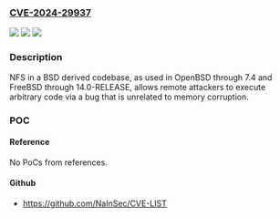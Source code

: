 ### [CVE-2024-29937](https://cve.mitre.org/cgi-bin/cvename.cgi?name=CVE-2024-29937)
![](https://img.shields.io/static/v1?label=Product&message=n%2Fa&color=blue)
![](https://img.shields.io/static/v1?label=Version&message=n%2Fa&color=blue)
![](https://img.shields.io/static/v1?label=Vulnerability&message=n%2Fa&color=brighgreen)

### Description

NFS in a BSD derived codebase, as used in OpenBSD through 7.4 and FreeBSD through 14.0-RELEASE, allows remote attackers to execute arbitrary code via a bug that is unrelated to memory corruption.

### POC

#### Reference
No PoCs from references.

#### Github
- https://github.com/NaInSec/CVE-LIST

